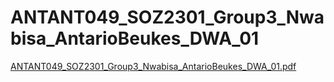 # ANTANT049_SOZ2301_Group3_Nwabisa_AntarioBeukes_DWA_01
[ANTANT049_SOZ2301_Group3_Nwabisa_AntarioBeukes_DWA_01.pdf](https://github.com/Antario-Beukes/ANTANT049_SOZ2301_Group3_Nwabisa_AntarioBeukes_DWA_01/files/11662925/ANTANT049_SOZ2301_Group3_Nwabisa_AntarioBeukes_DWA_01.pdf)
